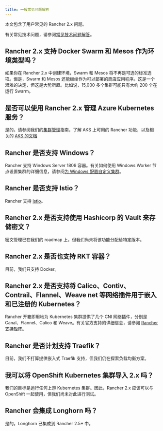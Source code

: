 ```yaml
---
title: 一般常见问题解答
---
```


<head>
  <link rel="canonical" href="https://ranchermanager.docs.rancher.com/zh/faq/general-faq"/>
</head>

本文包含了用户常见的 Rancher 2.x 问题。

有关常见技术问题，请参阅[常见技术问题解答](technical-items.md)。

## Rancher 2.x 支持 Docker Swarm 和 Mesos 作为环境类型吗？

如果你在 Rancher 2.x 中创建环境，Swarm 和 Mesos 将不再是可选的标准选项。但是，Swarm 和 Mesos 还能继续作为可以部署的商店应用程序。这是一个艰难的决定，但这是大势所趋。比如说，15,000 多个集群可能只有大约 200 个在运行 Swarm。

## 是否可以使用 Rancher 2.x 管理 Azure Kubernetes 服务？

是的。请参阅我们的[集群管理]((../how-to-guides/new-user-guides/manage-clusters/manage-clusters.md))指南，了解 AKS 上可用的 Rancher 功能，以及相关的 [AKS 的文档](../getting-started/installation-and-upgrade/install-upgrade-on-a-kubernetes-cluster/rancher-on-aks.md)

## Rancher 是否支持 Windows？

Rancher 支持 Windows Server 1809 容器。有关如何使用 Windows Worker 节点设置集群的详细信息，请参阅[为 Windows 配置自定义集群](../how-to-guides/new-user-guides/kubernetes-clusters-in-rancher-setup/use-windows-clusters/use-windows-clusters.md)。

## Rancher 是否支持 Istio？

Rancher 支持 [Istio](../pages-for-subheaders/istio.md)。

## Rancher 2.x 是否支持使用 Hashicorp 的 Vault 来存储密文？

密文管理已在我们的 roadmap 上，但我们尚未将该功能分配给特定版本。

## Rancher 2.x 是否也支持 RKT 容器？

目前，我们只支持 Docker。

## Rancher 2.x 是否支持将 Calico、Contiv、Contrail、Flannel、Weave net 等网络插件用于嵌入和已注册的 Kubernetes？

Rancher 开箱即用地为 Kubernetes 集群提供了几个 CNI 网络插件，分别是 Canal、Flannel、Calico 和 Weave。有关官方支持的详细信息，请参阅 [Rancher 支持矩阵](https://rancher.com/support-maintenance-terms/)。

## Rancher 是否计划支持 Traefik？

目前，我们不打算提供嵌入式 Traefik 支持，但我们仍在探索负载均衡方案。

## 我可以将 OpenShift Kubernetes 集群导入 2.x 吗？

我们的目标是运行任何上游 Kubernetes 集群。因此，Rancher 2.x 应该可以与 OpenShift 一起使用，但我们尚未对此进行测试。

## Rancher 会集成 Longhorn 吗？

是的。Longhorn 已集成到 Rancher 2.5+ 中。
